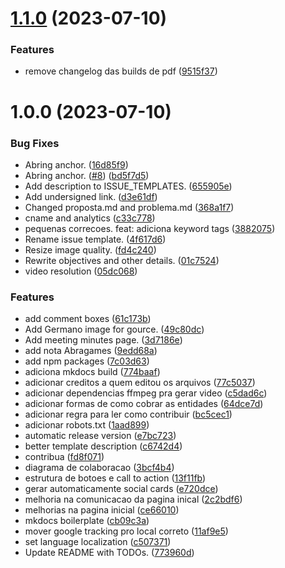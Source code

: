 # [1.1.0](https://github.com/CoPaJE/CoPaJE/compare/v1.0.0...v1.1.0) (2023-07-10)


### Features

* remove changelog das builds de pdf ([9515f37](https://github.com/CoPaJE/CoPaJE/commit/9515f377c8908087e86bdeca7c261deee2bb2092))

# 1.0.0 (2023-07-10)


### Bug Fixes

* Abring anchor. ([16d85f9](https://github.com/CoPaJE/CoPaJE/commit/16d85f9c29ef89d205140841e544255d2ce4d2d6))
* Abring anchor. ([#8](https://github.com/CoPaJE/CoPaJE/issues/8)) ([bd5f7d5](https://github.com/CoPaJE/CoPaJE/commit/bd5f7d5022a6cc38eabd4126b297db8905362828))
* Add description to ISSUE_TEMPLATES. ([655905e](https://github.com/CoPaJE/CoPaJE/commit/655905e1f6f94b75db46f138b09b71aaa8fae4fc))
* Add undersigned link. ([d3e61df](https://github.com/CoPaJE/CoPaJE/commit/d3e61df29c9ec2d4b3916a0c96497b60cb6fc495))
* Changed proposta.md and problema.md ([368a1f7](https://github.com/CoPaJE/CoPaJE/commit/368a1f78e29097d951e6e0874ae2dbb14881163e))
* cname and analytics ([c33c778](https://github.com/CoPaJE/CoPaJE/commit/c33c7782a5ffa1ca73f9082403b91a9a94cc88d8))
* pequenas correcoes. feat: adiciona keyword tags ([3882075](https://github.com/CoPaJE/CoPaJE/commit/388207551150da0e571036984ccf3878d2d7269f))
* Rename issue template. ([4f617d6](https://github.com/CoPaJE/CoPaJE/commit/4f617d6a5a81730860c2aeeb73031dccf9e3ab39))
* Resize image quality. ([fd4c240](https://github.com/CoPaJE/CoPaJE/commit/fd4c240328bf2f61bd1504febc4be59b74292436))
* Rewrite objectives and other details. ([01c7524](https://github.com/CoPaJE/CoPaJE/commit/01c7524137230e78b45b5e5b832d2e1a316f16ef))
* video resolution ([05dc068](https://github.com/CoPaJE/CoPaJE/commit/05dc068ae83c3551d9b7ba9d20b8a0cefb8de752))


### Features

* add comment boxes ([61c173b](https://github.com/CoPaJE/CoPaJE/commit/61c173b4249ab3028938f05da1d8568298d11584))
* Add Germano image for gource. ([49c80dc](https://github.com/CoPaJE/CoPaJE/commit/49c80dc77d885f8f2548b931d84076699c973ca3))
* Add meeting minutes page. ([3d7186e](https://github.com/CoPaJE/CoPaJE/commit/3d7186e4d87f6a8b59eafd1b904e940372a07e67))
* add nota Abragames ([9edd68a](https://github.com/CoPaJE/CoPaJE/commit/9edd68a223c90ce9235f04e636a1e13c06a663fa))
* add npm packages ([7c03d63](https://github.com/CoPaJE/CoPaJE/commit/7c03d63e143a6b0cfdf865b5fa6429bfb7ba1525))
* adiciona mkdocs build ([774baaf](https://github.com/CoPaJE/CoPaJE/commit/774baafa2304e77bf508b57301813f64588568d7))
* adicionar creditos a quem editou os arquivos ([77c5037](https://github.com/CoPaJE/CoPaJE/commit/77c5037245b4b50575ae70ed493bfa0838f4e2e5))
* adicionar dependencias ffmpeg pra gerar video ([c5dad6c](https://github.com/CoPaJE/CoPaJE/commit/c5dad6c5ae28045c1e2639ba8053bea3226ac980))
* adicionar formas de como cobrar as entidades ([64dce7d](https://github.com/CoPaJE/CoPaJE/commit/64dce7d0b2971ce9a94489b4e3c293a86ce502b7))
* adicionar regra para ler como contribuir ([bc5cec1](https://github.com/CoPaJE/CoPaJE/commit/bc5cec1303316b620173976545565d53b0c1988a))
* adicionar robots.txt ([1aad899](https://github.com/CoPaJE/CoPaJE/commit/1aad8992aa7e787c1d88251ffeceb7df35f58d6f))
* automatic release version ([e7bc723](https://github.com/CoPaJE/CoPaJE/commit/e7bc72318b324def5afe1ee154a00eb117651cd9))
* better template description ([c6742d4](https://github.com/CoPaJE/CoPaJE/commit/c6742d4a77d1d721ddf9b7a1c97965cc692b6917))
* contribua ([fd8f071](https://github.com/CoPaJE/CoPaJE/commit/fd8f071d27e1f3a73e887db60899d88af9d4d418))
* diagrama de colaboracao ([3bcf4b4](https://github.com/CoPaJE/CoPaJE/commit/3bcf4b40d6be9dc94a03721f3782f4c870ce11de))
* estrutura de botoes e call to action ([13f11fb](https://github.com/CoPaJE/CoPaJE/commit/13f11fbe98cca2adffa3437e53c2f65e615e51a8))
* gerar automaticamente social cards ([e720dce](https://github.com/CoPaJE/CoPaJE/commit/e720dcec62cee8f7d10bf90a3cb6bd0c9f546093))
* melhoria na comunicacao da pagina inical ([2c2bdf6](https://github.com/CoPaJE/CoPaJE/commit/2c2bdf69a9e361826b87fe249ef6489de0af8ab7))
* melhorias na pagina inicial ([ce66010](https://github.com/CoPaJE/CoPaJE/commit/ce66010f20ed6984a8ac5e3d9bd515f0da5e73d9))
* mkdocs boilerplate ([cb09c3a](https://github.com/CoPaJE/CoPaJE/commit/cb09c3aa1bf071a84ff4f0f1a2af3f5f1504899a))
* mover google tracking pro local correto ([11af9e5](https://github.com/CoPaJE/CoPaJE/commit/11af9e58d8cce18e926ad7381ed8b3a028102506))
* set language localization ([c507371](https://github.com/CoPaJE/CoPaJE/commit/c507371ada97a3bcd99d4f73b3538308544f4dc1))
* Update README with TODOs. ([773960d](https://github.com/CoPaJE/CoPaJE/commit/773960d84ecf1a7f583820498e6505e56557bdb6))
